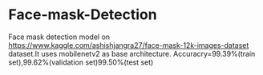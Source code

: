 # Face-mask-Detection
Face mask detection model on https://www.kaggle.com/ashishjangra27/face-mask-12k-images-dataset dataset.It uses mobilenetv2 as base architecture.
Accuracry=99.39%(train set),99.62%(validation set)99.50%(test set)
